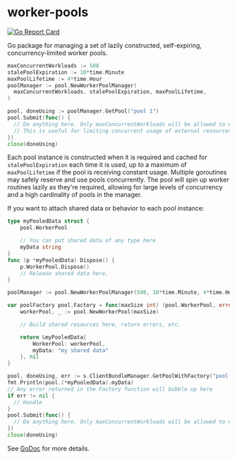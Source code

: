 worker-pools
==========
[![Go Report Card](https://goreportcard.com/badge/github.com/Appboy/worker-pools)](https://goreportcard.com/report/github.com/Appboy/worker-pools)

Go package for managing a set of lazily constructed, self-expiring, concurrency-limited worker pools.  

```go
maxConcurrentWorkloads := 500
stalePoolExpiration := 10*time.Minute
maxPoolLifetime := 4*time.Hour
poolManager := pool.NewWorkerPoolManager(
  maxConcurrentWorkloads, stalePoolExpiration, maxPoolLifetime,
)

pool, doneUsing := poolManager.GetPool("pool 1")
pool.Submit(func() {
  // Do anything here. Only maxConcurrentWorkloads will be allowed to execute concurrently per pool.
  // This is useful for limiting concurrent usage of external resources.
})
close(doneUsing)
```

Each pool instance is constructed when it is required and cached for `stalePoolExpiration` each time it is used, up to a maximum of `maxPoolLifetime` if the pool is receiving constant usage. Multiple goroutines may safely reserve and use pools concurrently. The pool will spin up worker routines lazily as they're required, allowing for large levels of concurrency and a high cardinality of pools in the manager.

If you want to attach shared data or behavior to each pool instance:

```go
type myPooledData struct {
	pool.WorkerPool

	// You can put shared data of any type here
	myData string
}
func (p *myPooledData) Dispose() {
	p.WorkerPool.Dispose()
	// Release shared data here.
}

poolManager := pool.NewWorkerPoolManager(500, 10*time.Minute, 4*time.Hour)

var poolFactory pool.Factory = func(maxSize int) (pool.WorkerPool, error) {
	workerPool, _ := pool.NewWorkerPool(maxSize)

	// Build shared resources here, return errors, etc.

	return &myPooledData{
		WorkerPool: workerPool,
		myData: "my shared data"
	}, nil
}

pool, doneUsing, err := s.ClientBundleManager.GetPoolWithFactory("pool 1", sendSize, bundleFactory)
fmt.Println(pool.(*myPooledData).myData)
// Any error returned in the Factory function will bubble up here
if err != nil {
  // Handle
}
pool.Submit(func() {
  // Do anything here. Only maxConcurrentWorkloads will be allowed to execute concurrently per pool.
})
close(doneUsing)
```

See [GoDoc](https://godoc.org/github.com/Appboy/worker-pools) for more details.
